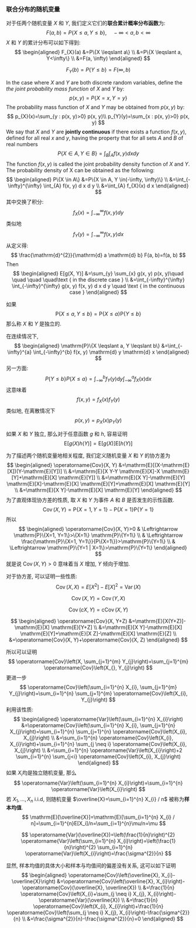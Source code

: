 ### 联合分布的随机变量

对于任两个随机变量 $X$ 和 $Y$, 我们定义它们的**联合累计概率分布函数**为:
$$
F(a, b)=P\{X \leqslant a, Y \leqslant b\}, \quad-\infty<a, b<\infty
$$
$X$ 和 $Y$ 的累计分布可以如下得到:
$$
\begin{aligned} F_{X}(a) &=P\{X \leqslant a\} \\ &=P\{X \leqslant a, Y<\infty\} \\ &=F(a, \infty) \end{aligned}
$$

$$
F_{Y}(b)=P\{Y \leqslant b\}=F(\infty, b)
$$

In the case where $X$ and $Y$ are both discrete random variables, define the *the joint probability mass function* of $X$ and $Y$ by:
$$
p(x, y)=P\{X=x, Y=y\}
$$
The probability mass function of $X$ and $Y$ may be obtained from $p(x, y)$ by:
$$
p_{X}(x)=\sum_{y : p(x, y)>0} p(x, y)\\
p_{Y}(y)=\sum_{x : p(x, y)>0} p(x, y)
$$
We say that $X$ and $Y$ are **jointly continuous** if there exists a function $f(x, y)$, defined for all real $x$ and $y$, having the property that for all sets $A$ and $B$ of real numbers
$$
P\{X \in A, Y \in B\}=\int_{B} \int_{A} f(x, y) d x d y
$$
The function $f(x, y)$ is called the joint probability density function of $X$ and $Y$. The probability density of X can be obtained as the following:
$$
\begin{aligned} P\{X \in A\} &=P\{X \in A, Y \in(-\infty, \infty)\} \\ &=\int_{-\infty}^{\infty} \int_{A} f(x, y) d x d y \\ &=\int_{A} f_{X}(x) d x \end{aligned}
$$
其中交换了积分:
$$
f_{X}(x)=\int_{-\infty}^{\infty} f(x, y) d y
$$
类似地
$$
f_{Y}(y)=\int_{-\infty}^{\infty} f(x, y) d x
$$
从定义得:
$$
\frac{\mathrm{d}^{2}}{\mathrm{d} a \mathrm{d} b} F(a, b)=f(a, b)
$$
Then
$$
\begin{aligned} E[g(X, Y)] &=\sum_{y} \sum_{x} g(x, y) p(x, y)\quad \quad \quad \quad\text { in the discrete case } \\ &=\int_{-\infty}^{\infty} \int_{-\infty}^{\infty} g(x, y) f(x, y) d x d y \quad \text { in the continuous case } \end{aligned}
$$


如果
$$
\mathrm{P}\{X \leqslant a, Y \leqslant b\}=\mathrm{P}\{X \leqslant a\} \mathrm{P}\{Y \leqslant b\}
$$
那么称 $X$ 和 $Y$ 是独立的.

在连续情况下,
$$
\begin{aligned} \mathrm{P}\{X \leqslant a, Y \leqslant b\} &=\int_{-\infty}^{a} \int_{-\infty}^{b} f(x, y) \mathrm{d} y \mathrm{d} x \end{aligned}
$$
另一方面:
$$
P\{Y \leqslant b\} P\{X \leqslant a\}=\int_{-\infty}^{b}f_Y(y)\mathrm{d} y\int_{-\infty}^{a}f_X(x)\mathrm{d} x
$$
这意味着
$$
f(x, y)=f_{X}(x) f_{Y}(y)
$$
类似地, 在离散情况下
$$
p(x, y)=p_{X}(x) p_{Y}(y)
$$


如果 $X$ 和 $Y$ 独立, 那么对于任意函数 $g$ 和 $h$, 容易证明  
$$
\mathrm{E}[g(X) h(Y)]=\mathrm{E}[g(X)] \mathrm{E}[h(Y)]
$$


为了描述两个随机变量地相关程度, 我们定义随机变量 $X$ 和 $Y​$ 的协方差为
$$
\begin{aligned} \operatorname{Cov}(X, Y) &=\mathrm{E}[(X-\mathrm{E}[X])(Y-\mathrm{E}[Y])] \\ &=\mathrm{E}[X Y-Y \mathrm{E}[X]-X \mathrm{E}[Y]+\mathrm{E}[X] \mathrm{E}[Y]] \\ &=\mathrm{E}[X Y]-\mathrm{E}[Y] \mathrm{E}[X]-\mathrm{E}[X] \mathrm{E}[Y]+\mathrm{E}[X] \mathrm{E}[Y] \\ &=\mathrm{E}[X Y]-\mathrm{E}[X] \mathrm{E}[Y] \end{aligned}
$$
为了直观体现协方差的性质, 取 $X$ 和 $Y$ 为事件 $A$ 和 $B$   是否发生的示性函数.
$$
\operatorname{Cov}(X, Y)=\mathrm{P}\{X=1, Y=1\}-\mathrm{P}\{X=1\} \mathrm{P}\{Y=1\}
$$
所以
$$
\begin{aligned} \operatorname{Cov}(X, Y)>0 & \Leftrightarrow \mathrm{P}\{X=1, Y=1\}>\{X=1\} \mathrm{P}\{Y=1\} \\ & \Leftrightarrow \frac{\mathrm{P}\{X=1, Y=1\}}{P\{X=1\}}>\mathrm{P}\{Y=1\} \\ & \Leftrightarrow \mathrm{P}\{Y=1 | X=1\}>\mathrm{P}\{Y=1\} \end{aligned}
$$
就是说 $\operatorname{Cov}(X, Y)>0$ 意味着当 $X$ 增加, $Y$ 倾向于增加.

对于协方差, 可以证明一些性质:
$$
\operatorname{Cov}(X, X)=E[X^2]-E[X]^2=\operatorname{Var}(X)
$$

$$
\operatorname{Cov}(X, Y)=\operatorname{Cov}(Y, X)
$$

$$
\operatorname{Cov}(c X, Y)=\operatorname{cCov}(X, Y)
$$

$$
\begin{aligned} \operatorname{Cov}(X, Y+Z) &=\mathrm{E}[X(Y+Z)]-\mathrm{E}[X] \mathrm{E}[Y+Z] \\ &=\mathrm{E}[X Y]-\mathrm{E}[X] \mathrm{E}[Y]+\mathrm{E}[X Z]-\mathrm{E}[X] \mathrm{E}[Z] \\ &=\operatorname{Cov}(X, Y)+\operatorname{Cov}(X, Z) \end{aligned}
$$

所以可以证明
$$
\operatorname{Cov}\left(X, \sum_{j=1}^{m} Y_{j}\right)=\sum_{j=1}^{m} \operatorname{Cov}\left(X_{}, Y_{j}\right)
$$
更进一步
$$
\operatorname{Cov}\left(\sum_{i=1}^{n} X_{i}, \sum_{j=1}^{m} Y_{j}\right)=\sum_{i=1}^{n} \sum_{j=1}^{m} \operatorname{Cov}\left(X_{i}, Y_{j}\right)
$$
利用该性质:
$$
\begin{aligned} \operatorname{Var}\left(\sum_{i=1}^{n} X_{i}\right) &=\operatorname{Cov}\left(\sum_{i=1}^{n} X_{i}, \sum_{j=1}^{n} X_{j}\right)=\sum_{i=1}^{n} \sum_{j=1}^{n} \operatorname{Cov}\left(X_{i}, X_{j}\right) \\ &=\sum_{i=1}^{n} \operatorname{Cov}\left(X_{i}, X_{i}\right)+\sum_{i=1}^{n} \sum_{j \neq i} \operatorname{Cov}\left(X_{i}, X_{j}\right) \\ &=\sum_{i=1}^{n} \operatorname{Var}\left(X_{i}\right)+2 \sum_{i=1}^{n} \sum_{j<i} \operatorname{Cov}\left(X_{i}, X_{j}\right) \end{aligned}
$$
如果 $X_i​$ 均是独立随机变量, 那么
$$
\operatorname{Var}\left(\sum_{i=1}^{n} X_{i}\right)=\sum_{i=1}^{n} \operatorname{Var}\left(X_{i}\right)
$$
若 $X_1,\ldots,X_n$ i.i.d, 则随机变量 $\overline{X}=\sum_{i=1}^{n} X_{i} / n$ 被称为**样本均值**.
$$
\mathrm{E}[\overline{X}]=\mathrm{E}[\sum_{i=1}^{n} X_{i} / n]=\sum_{i=1}^{n}E[X_i]/n=\sum_{i=1}^{n}\mu/n=\mu
$$

$$
\operatorname{Var}(\overline{X})=\left(\frac{1}{n}\right)^{2} \operatorname{Var}\left(\sum_{i=1}^{n} X_{i}\right)=\left(\frac{1}{n}\right)^{2} \sum_{i=1}^{n} \operatorname{Var}\left(X_{i}\right)=\frac{\sigma^{2}}{n}
$$

显然, 样本均值的具体大小和样本与均值间的偏差没有关系, 这可以如下证明
$$
\begin{aligned} \operatorname{Cov}\left(\overline{X}, X_{i}-\overline{X}\right) &=\operatorname{Cov}\left(\overline{X}, X_{i}\right)-\operatorname{Cov}(\overline{X}, \overline{X}) \\ &=\frac{1}{n} \operatorname{Cov}\left(X_{i}+\sum_{j \neq i} X_{j}, X_{i}\right)-\operatorname{Var}(\overline{X}) \\ &=\frac{1}{n} \operatorname{Cov}\left(X_{i}, X_{i}\right)+\frac{1}{n} \operatorname{Cov}\left(\sum_{j \neq i} X_{j}, X_{i}\right)-\frac{\sigma^{2}}{n} \\ &=\frac{\sigma^{2}}{n}-\frac{\sigma^{2}}{n}=0 \end{aligned}
$$
